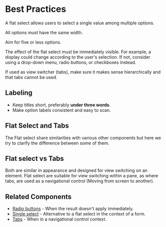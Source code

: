 # Best Practices

A flat select allows users to select a single value among multiple options.

All options must have the same width.

Aim for five or less options.

The effect of the flat select must be immediately visible. For example, a display could change according to the user's selection. If not, consider using a drop-down menu, radio buttons, or checkboxes instead.

If used as view switcher (tabs), make sure it makes sense hierarchically and that tabs cannot be used.

## Labeling
- Keep titles short, preferably **under three words**.
- Make option labels consistent and easy to scan.

## Flat Select and Tabs

The Flat select share similarities with various other components but here we try to clarify the difference between some of them.

## Flat select vs Tabs
Both are similar in appearance and designed for view switching on an element. Flat select are suitable for view switching within a pane, as where tabs, are used as a navigational control (Moving from screen to another).

## Related Components

- [Radio buttons](https://plasma.coveo.com/form/RadioButton) - When the result doesn't apply immediately.
- [Single select](https://plasma.coveo.com/form/SingleSelect) - Alternative to a flat select in the context of a form.
- [Tabs](https://plasma.coveo.com/navigation/Tabs) - When in a navigational control context.
